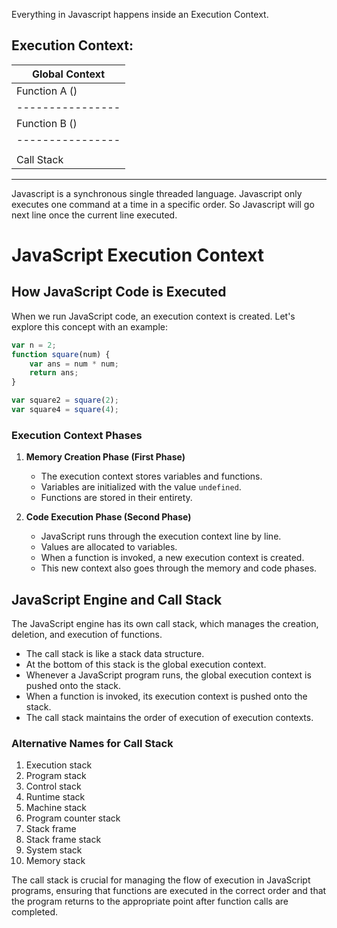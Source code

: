 Everything in Javascript happens inside an Execution Context.

Execution Context:
------------------
| Global Context  |
|----------------|
| Function A ()   |
|----------------|
| Function B ()   |
|----------------|
|                |
| Call Stack     |
------------------

Javascript is a synchronous single threaded language. Javascript only executes one command at a time in a specific order. So Javascript will go next line once the current line executed.


# JavaScript Execution Context

## How JavaScript Code is Executed

When we run JavaScript code, an execution context is created. Let's explore this concept with an example:

```javascript
var n = 2;
function square(num) {
    var ans = num * num;
    return ans;
}

var square2 = square(2);
var square4 = square(4);
```

### Execution Context Phases

1. **Memory Creation Phase (First Phase)**
   - The execution context stores variables and functions.
   - Variables are initialized with the value `undefined`.
   - Functions are stored in their entirety.

2. **Code Execution Phase (Second Phase)**
   - JavaScript runs through the execution context line by line.
   - Values are allocated to variables.
   - When a function is invoked, a new execution context is created.
   - This new context also goes through the memory and code phases.

## JavaScript Engine and Call Stack

The JavaScript engine has its own call stack, which manages the creation, deletion, and execution of functions.

- The call stack is like a stack data structure.
- At the bottom of this stack is the global execution context.
- Whenever a JavaScript program runs, the global execution context is pushed onto the stack.
- When a function is invoked, its execution context is pushed onto the stack.
- The call stack maintains the order of execution of execution contexts.

### Alternative Names for Call Stack

1. Execution stack
2. Program stack
3. Control stack
4. Runtime stack
5. Machine stack
6. Program counter stack
7. Stack frame
8. Stack frame stack
9. System stack
10. Memory stack

The call stack is crucial for managing the flow of execution in JavaScript programs, ensuring that functions are executed in the correct order and that the program returns to the appropriate point after function calls are completed.